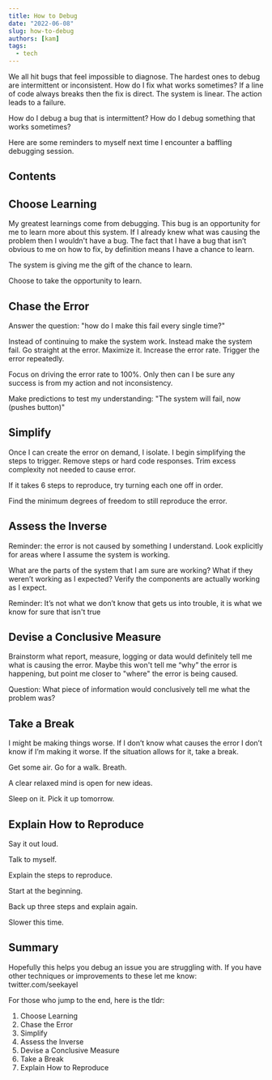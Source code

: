 ```yaml
---
title: How to Debug
date: "2022-06-08"
slug: how-to-debug
authors: [kam]
tags:
  - tech
---
```

We all hit bugs that feel impossible to diagnose. The hardest ones to debug are intermittent or inconsistent. How do I fix what works sometimes? If a line of code always breaks then the fix is direct. The system is linear. The action leads to a failure.

How do I debug a bug that is intermittent? How do I debug something that works sometimes?

Here are some reminders to myself next time I encounter a baffling debugging session.

<!-- truncate -->

## Contents

## Choose Learning

My greatest learnings come from debugging. This bug is an opportunity for me to learn more about this system. If I already knew what was causing the problem then I wouldn't have a bug. The fact that I have a bug that isn’t obvious to me on how to fix, by definition means I have a chance to learn.

The system is giving me the gift of the chance to learn.

Choose to take the opportunity to learn.


## Chase the Error

Answer the question: "how do I make this fail every single time?"

Instead of continuing to make the system work. Instead make the system fail. Go straight at the error. Maximize it. Increase the error rate. Trigger the error repeatedly.

Focus on driving the error rate to 100%. Only then can I be sure any success is from my action and not inconsistency.

Make predictions to test my understanding: "The system will fail, now (pushes button)"


## Simplify

Once I can create the error on demand, I isolate. I begin simplifying the steps to trigger. Remove steps or hard code responses. Trim excess complexity not needed to cause error.

If it takes 6 steps to reproduce, try turning each one off in order.

Find the minimum degrees of freedom to still reproduce the error.


## Assess the Inverse

Reminder: the error is not caused by something I understand. Look explicitly for areas where I assume the system is working.

What are the parts of the system that I am sure are working? What if they weren’t working as I expected? Verify the components are actually working as I expect.

Reminder: It’s not what we don’t know that gets us into trouble, it is what we know for sure that isn't true


## Devise a Conclusive Measure

Brainstorm what report, measure, logging or data would definitely tell me what is causing the error. Maybe this won't tell me “why” the error is happening, but point me closer to "where" the error is being caused.

Question: What piece of information would conclusively tell me what the problem was?


## Take a Break

I might be making things worse. If I don’t know what causes the error I don’t know if I’m making it worse. If the situation allows for it, take a break.

Get some air. Go for a walk. Breath.

A clear relaxed mind is open for new ideas.

Sleep on it. Pick it up tomorrow.

## Explain How to Reproduce

Say it out loud.

Talk to myself.

Explain the steps to reproduce.

Start at the beginning.

Back up three steps and explain again.

Slower this time.

## Summary

Hopefully this helps you debug an issue you are struggling with. If you have other techniques or improvements to these let me know: twitter.com/seekayel

For those who jump to the end, here is the tldr:

1. Choose Learning
1. Chase the Error
1. Simplify
1. Assess the Inverse
1. Devise a Conclusive Measure
1. Take a Break
1. Explain How to Reproduce
